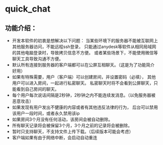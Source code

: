 # quick_chat

## 功能介绍：
- 开发本软件的初衷是想解决以下问题：
当某些环境下的服务器不能被互联网上其他服务器访问，不能远程ssh登录，
只能通过anydesk等软件从相同局域网的其他电脑登录时，导致拷贝信息不方便。
或者某些场景下，不能使用微信等聊天工具导致沟通不方便。
- 默认所有连接到服务器的客户端都可以在公屏互相聊天。（这是为了功能简介好用）
- 如果有特殊需要，用户（客户端）可以创建房间，并设置密码（必填），
其他用户可以进入房间，一起进行私密聊天。
私密聊天时将不会看到公屏聊天，只能看到自己房间的聊天。
- 每个用户每次说话间隔是2秒钟，2秒钟之内不能连续发消息。（以免服务器被恶意攻击）
- 如果发现有用户发出不健康的内容或者有其他违反法律的行为，
后台可以禁用该用户一段时间，或者永久禁用该ip
- 如果房间3个月没有任何活动，该房间会被自动删除。
- 所有聊天记录将会被保留3个月，3个月之前的记录将会被删除。
- 暂时只支持聊天，不支持文件上传下载。（后续版本可能会考虑）
- 客户端如果有由于网络中断，会启动自动重连
